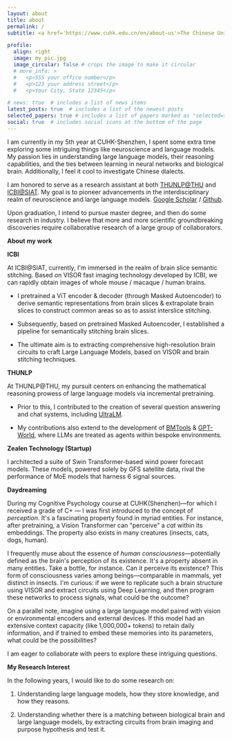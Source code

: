 ```yaml
---
layout: about
title: about
permalink: /
subtitle: <a href='https://www.cuhk.edu.cn/en/about-us'>The Chinese University of Hong Kong, Shenzhen</a>. 2001 Longxiang Boulevard, Longgang District, Shenzhen.

profile:
  align: right
  image: my_pic.jpg
  image_circular: false # crops the image to make it circular
  # more_info: >
  #   <p>555 your office number</p>
  #   <p>123 your address street</p>
  #   <p>Your City, State 12345</p>

# news: true  # includes a list of news items
latest_posts: true  # includes a list of the newest posts
selected_papers: true # includes a list of papers marked as "selected={true}"
social: true  # includes social icons at the bottom of the page
---
```


I am currently in my 5th year at CUHK-Shenzhen, I spent some extra time exploring some intriguing things like neuroscience and language models. My passion lies in understanding large language models, their reasoning capabilities, and the ties between learning in neural networks and biological brain. Additionally, I feel it cool to investigate Chinese dialects.

I am honored to serve as a research assistant at both [THUNLP@THU](https://nlp.csai.tsinghua.edu.cn/) and [ICBI@SIAT](https://icbi.siat.ac.cn/). My goal is to pioneer advancements in the interdisciplinary realm of neuroscience and large language models. [Google Scholar](https://scholar.google.com/citations?user=oDBo3a0AAAAJ&hl=en) / [Github](https://github.com/bokesyo).

Upon graduation, I intend to pursue master degree, and then do some research in industry. I believe that more and more scientific groundbreaking discoveries require collaborative research of a large group of collaborators.


**About my work**

**ICBI**

At ICBI@SIAT, currently, I'm immersed in the realm of brain slice semantic stitching. Based on VISOR fast imaging technology developed by ICBI, we can rapidly obtain images of whole mouse / macaque / human brains.

- I pretrained a ViT encoder & decoder (through Masked Autoencoder) to derive semantic representations from brain slices & extrapolate brain slices to construct common areas so as to assist interslice stitching.
  
- Subsequently, based on pretrained Masked Autoencoder, I established a pipeline for semantically stitching brain slices.

- The ultimate aim is to extracting comprehensive high-resolution brain circuits to craft Large Language Models, based on VISOR and brain stitching techniques.

**THUNLP**

At THUNLP@THU, my pursuit centers on enhancing the mathematical reasoning prowess of large language models via incremental pretraining.

- Prior to this, I contributed to the creation of several question answering and chat systems, including [UltraLM](https://github.com/thunlp/UltraChat).

- My contributions also extend to the development of [BMTools](https://github.com/OpenBMB/BMTools) & [GPT-World](https://github.com/ShengdingHu/GPT-World), where LLMs are treated as agents within bespoke environments.


**Zealen Technology (Startup)**

I architected a suite of Swin Transformer-based wind power forecast models. These models, powered solely by GFS satellite data, rival the performance of MoE models that harness 6 signal sources.


**Daydreaming**

During my Cognitive Psychology course at CUHK(Shenzhen)—for which I received a grade of C+ — I was first introduced to the concept of *perception*. It's a fascinating property found in myriad entities. For instance, after pretraining, a Vision Transformer can "perceive" a *cat* within its embeddings. The property also exists in many creatures (insects, cats, dogs, human).

I frequently muse about the essence of *human consciousness*—potentially defined as the brain's perception of its existence. It's a property absent in many entities. Take a bottle, for instance. Can it perceive its existence? This form of consciousness varies among beings—comparable in mammals, yet distinct in insects. I'm curious: if we were to replicate such a brain structure using VISOR and extract circuits using Deep Learning, and then program these networks to process signals, what could be the outcome?

On a parallel note, imagine using a large language model paired with vision or environmental encoders and external devices. If this model had an extensive context capacity (like 1,000,000+ tokens) to retain daily information, and if trained to embed these memories into its parameters, what could be the possibilities?

I am eager to collaborate with peers to explore these intriguing questions.

**My Research Interest**

In the following years, I would like to do some research on:

1. Understanding large language models, how they store knowledge, and how they reasons.

2. Understanding whether there is a matching between biological brain and large language models, by extracting circuits from brain imaging and purpose hypothesis and test it.

